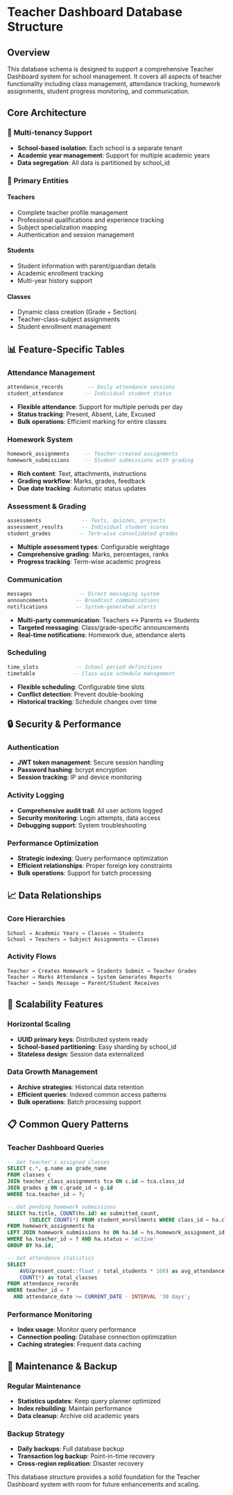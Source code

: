 # Teacher Dashboard Database Structure

## Overview
This database schema is designed to support a comprehensive Teacher Dashboard system for school management. It covers all aspects of teacher functionality including class management, attendance tracking, homework assignments, student progress monitoring, and communication.

## Core Architecture

### 🏫 **Multi-tenancy Support**
- **School-based isolation**: Each school is a separate tenant
- **Academic year management**: Support for multiple academic years
- **Data segregation**: All data is partitioned by school_id

### 🔑 **Primary Entities**

#### **Teachers**
- Complete teacher profile management
- Professional qualifications and experience tracking
- Subject specialization mapping
- Authentication and session management

#### **Students**
- Student information with parent/guardian details
- Academic enrollment tracking
- Multi-year history support

#### **Classes**
- Dynamic class creation (Grade + Section)
- Teacher-class-subject assignments
- Student enrollment management

## 📊 **Feature-Specific Tables**

### **Attendance Management**
```sql
attendance_records        -- Daily attendance sessions
student_attendance       -- Individual student status
```
- **Flexible attendance**: Support for multiple periods per day
- **Status tracking**: Present, Absent, Late, Excused
- **Bulk operations**: Efficient marking for entire classes

### **Homework System**
```sql
homework_assignments     -- Teacher-created assignments
homework_submissions     -- Student submissions with grading
```
- **Rich content**: Text, attachments, instructions
- **Grading workflow**: Marks, grades, feedback
- **Due date tracking**: Automatic status updates

### **Assessment & Grading**
```sql
assessments             -- Tests, quizzes, projects
assessment_results      -- Individual student scores
student_grades         -- Term-wise consolidated grades
```
- **Multiple assessment types**: Configurable weightage
- **Comprehensive grading**: Marks, percentages, ranks
- **Progress tracking**: Term-wise academic progress

### **Communication**
```sql
messages               -- Direct messaging system
announcements         -- Broadcast communications
notifications         -- System-generated alerts
```
- **Multi-party communication**: Teachers ↔ Parents ↔ Students
- **Targeted messaging**: Class/grade-specific announcements
- **Real-time notifications**: Homework due, attendance alerts

### **Scheduling**
```sql
time_slots            -- School period definitions
timetable            -- Class-wise schedule management
```
- **Flexible scheduling**: Configurable time slots
- **Conflict detection**: Prevent double-booking
- **Historical tracking**: Schedule changes over time

## 🔒 **Security & Performance**

### **Authentication**
- **JWT token management**: Secure session handling
- **Password hashing**: bcrypt encryption
- **Session tracking**: IP and device monitoring

### **Activity Logging**
- **Comprehensive audit trail**: All user actions logged
- **Security monitoring**: Login attempts, data access
- **Debugging support**: System troubleshooting

### **Performance Optimization**
- **Strategic indexing**: Query performance optimization
- **Efficient relationships**: Proper foreign key constraints
- **Bulk operations**: Support for batch processing

## 📈 **Data Relationships**

### **Core Hierarchies**
```
School → Academic Years → Classes → Students
School → Teachers → Subject Assignments → Classes
```

### **Activity Flows**
```
Teacher → Creates Homework → Students Submit → Teacher Grades
Teacher → Marks Attendance → System Generates Reports
Teacher → Sends Message → Parent/Student Receives
```

## 🚀 **Scalability Features**

### **Horizontal Scaling**
- **UUID primary keys**: Distributed system ready
- **School-based partitioning**: Easy sharding by school_id
- **Stateless design**: Session data externalized

### **Data Growth Management**
- **Archive strategies**: Historical data retention
- **Efficient queries**: Indexed common access patterns
- **Bulk operations**: Batch processing support

## 📋 **Common Query Patterns**

### **Teacher Dashboard Queries**
```sql
-- Get teacher's assigned classes
SELECT c.*, g.name as grade_name 
FROM classes c 
JOIN teacher_class_assignments tca ON c.id = tca.class_id
JOIN grades g ON c.grade_id = g.id
WHERE tca.teacher_id = ?;

-- Get pending homework submissions
SELECT ha.title, COUNT(hs.id) as submitted_count, 
       (SELECT COUNT(*) FROM student_enrollments WHERE class_id = ha.class_id) as total_students
FROM homework_assignments ha
LEFT JOIN homework_submissions hs ON ha.id = hs.homework_assignment_id
WHERE ha.teacher_id = ? AND ha.status = 'active'
GROUP BY ha.id;

-- Get attendance statistics
SELECT 
    AVG(present_count::float / total_students * 100) as avg_attendance,
    COUNT(*) as total_classes
FROM attendance_records 
WHERE teacher_id = ? 
  AND attendance_date >= CURRENT_DATE - INTERVAL '30 days';
```

### **Performance Monitoring**
- **Index usage**: Monitor query performance
- **Connection pooling**: Database connection optimization  
- **Caching strategies**: Frequent data caching

## 🔧 **Maintenance & Backup**

### **Regular Maintenance**
- **Statistics updates**: Keep query planner optimized
- **Index rebuilding**: Maintain performance
- **Data cleanup**: Archive old academic years

### **Backup Strategy**
- **Daily backups**: Full database backup
- **Transaction log backup**: Point-in-time recovery
- **Cross-region replication**: Disaster recovery

This database structure provides a solid foundation for the Teacher Dashboard system with room for future enhancements and scaling.